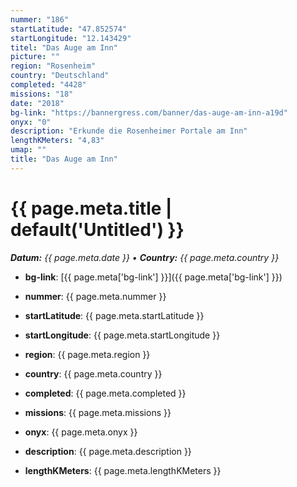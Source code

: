 ```yaml
---
nummer: "186"
startLatitude: "47.852574"
startLongitude: "12.143429"
titel: "Das Auge am Inn"
picture: ""
region: "Rosenheim"
country: "Deutschland"
completed: "4428"
missions: "18"
date: "2018"
bg-link: "https://bannergress.com/banner/das-auge-am-inn-a19d"
onyx: "0"
description: "Erkunde die Rosenheimer Portale am Inn"
lengthKMeters: "4,83"
umap: ""
title: "Das Auge am Inn"
---
```

# {{ page.meta.title | default('Untitled') }}

_**Datum:** {{ page.meta.date }} • **Country:** {{ page.meta.country }}_

- **bg-link**: [{{ page.meta['bg-link'] }}]({{ page.meta['bg-link'] }})

- **nummer**: {{ page.meta.nummer }}
- **startLatitude**: {{ page.meta.startLatitude }}
- **startLongitude**: {{ page.meta.startLongitude }}
- **region**: {{ page.meta.region }}
- **country**: {{ page.meta.country }}
- **completed**: {{ page.meta.completed }}
- **missions**: {{ page.meta.missions }}
- **onyx**: {{ page.meta.onyx }}
- **description**: {{ page.meta.description }}
- **lengthKMeters**: {{ page.meta.lengthKMeters }}
